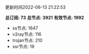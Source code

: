 更新时间2022-06-13 21:22:53

**总订阅: 73**
**总节点: 3921**
**有效节点: 1992**
- ss节点: 1647
- v2ray节点: 116
- trojan节点: 210
- ssr节点: 19
